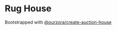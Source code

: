 # Rug House

Bootstrapped with [@ourzora/create-auction-house](https://github.com/ourzora/create-auction-house)

